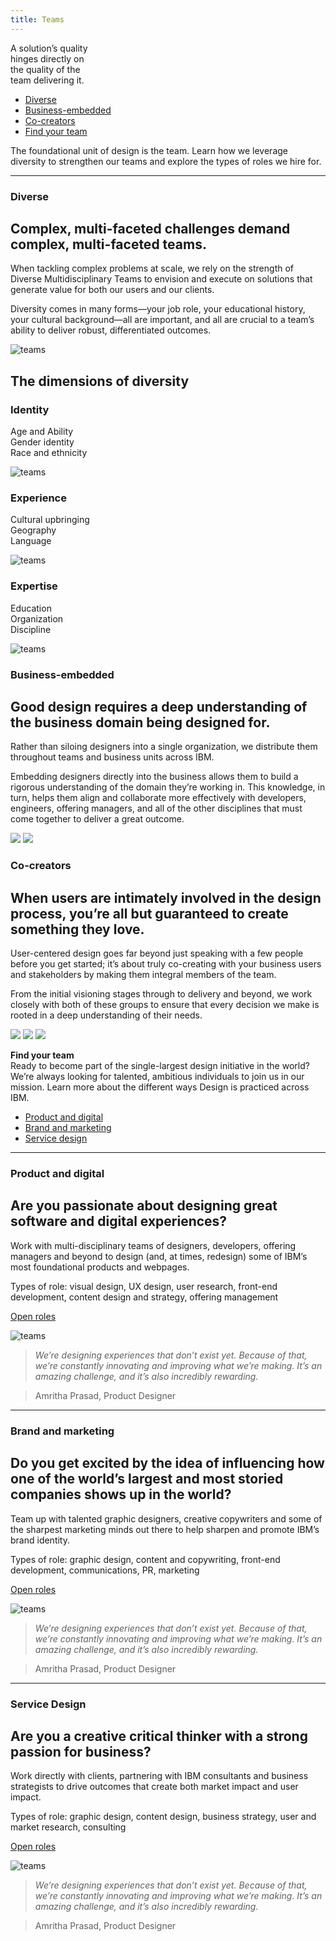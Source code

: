 ```yaml
---
title: Teams
---
```


<title-block>

A solution’s quality<br>hinges directly on<br>
<span>the quality of the<br>team delivering it.</span>

<anchor-links>

- [Diverse](#diverse)
- [Business-embedded](#business-embeddedg)
- [Co-creators](#co-creators)
- [Find your team](#find-your-team)

</anchor-links>

</title-block>

<grid background="gray-10">
<column lg="8">

<p size="xl">The foundational unit of design is the
team. Learn how we leverage diversity
to strengthen our teams and explore
the types of roles we hire for.</p>

<icon name="ArrowDown32"></icon>

</column>
</grid>
<grid background="gray-10">
<column lg="16">

<hr>

</column>
<column lg="4">

### Diverse

</column>
<column lg="8">

## Complex, multi-faceted challenges demand complex, multi-faceted teams.

When tackling complex problems at scale, we rely on the strength of Diverse Multidisciplinary Teams to envision and execute on solutions that generate value for both our users and our clients.

Diversity comes in many forms—your job role, your educational history, your cultural background—all are important, and all are crucial to a team’s ability to deliver robust, differentiated outcomes.

</column>
<column lg="12" offset_lg="4">

![teams](images/Image_1.png)

</column>
</grid>
<grid background="gray-10">
<column lg="12" offset_lg="4">

## The dimensions of diversity

</column>
<column lg="4" offset_lg="4" border="true">

### Identity

Age and Ability  
Gender identity  
Race and ethnicity

![teams](images/user.svg)

</column>
<column lg="4" border="true">

### Experience

Cultural upbringing  
Geography  
Language

![teams](images/globe.svg)

</column>
<column lg="4" border="true">

### Expertise

Education  
Organization  
Discipline

![teams](images/education.svg)

</column>
</grid>
<grid background="gray-10">
<column lg="4">

### Business-embedded

</column>
<column lg="8">

## Good design requires a deep understanding of the business domain being designed for.

Rather than siloing designers into a single organization, we distribute them throughout teams and business units across IBM.

Embedding designers directly into the business allows them to build a rigorous understanding of the domain they’re working in. This knowledge, in turn, helps them align and collaborate more effectively with developers, engineers, offering managers, and all of the other disciplines that must come together to deliver a great outcome.

</column>
<column lg="8" offset_lg="4">

<img src="https://via.placeholder.com/800x500.png/e7e7e7/e7e7e7">

</column>
<column lg="4">

<img src="https://via.placeholder.com/800x450.png/e7e7e7/e7e7e7">

</column>
</grid>
<grid background="gray-10">
<column lg="4">

### Co-creators

</column>
<column lg="8">

## When users are intimately involved in the design process, you’re all but guaranteed to create something they love.

User-centered design goes far beyond just speaking with a few people before you get started; it’s about truly co-creating with your business users and stakeholders by making them integral members of the team.

From the initial visioning stages through to delivery and beyond, we work closely with both of these groups to ensure that every decision we make is rooted in a deep understanding of their needs.

</column>
<column lg="4" offset_lg="4">

<img src="https://via.placeholder.com/800.png/e7e7e7/e7e7e7">

</column>
<column lg="4">

<img src="https://via.placeholder.com/800.png/e7e7e7/e7e7e7">

</column>
<column lg="4">

<img src="https://via.placeholder.com/800.png/e7e7e7/e7e7e7">

</column>
</grid>
<grid background="gray-100">
<column lg="7">

<p size="xl"><strong>Find your team</strong><br>Ready to become part of the single-largest design initiative in the world?
We’re always looking for talented, ambitious individuals to join us in our mission. Learn more about the different ways Design is practiced across IBM.</p>

</column>

<column offset_lg="5" lg="4">

<anchor-links>

- [Product and digital](#product-and-digital)
- [Brand and marketing](#brand-and-marketing)
- [Service design](#service-design)

</anchor-links>

</column>
</grid>
<grid background="gray-100">
<column lg="16">

<hr>

</column>
<column lg="4">

### Product and digital

</column>
<column lg="8">

## Are you passionate about designing great software and digital experiences?

Work with multi-disciplinary teams of designers, developers, offering managers and beyond to design (and, at times, redesign) some of IBM’s most foundational products and webpages.

Types of role: visual design, UX design, user research, front-end development, content design and strategy, offering management

<p><a href=#><span>Open roles</span> <icon color="blue" name="ArrowUpRight20" inline="true"></icon></a></p>

</column>
<column lg="8" offset_lg="4">

![teams](images/Image_5.png)

</column>
<column lg="3">

> _We’re designing experiences that don’t exist yet. Because of that, we’re constantly innovating and improving what we’re making. It’s an amazing challenge, and it’s also incredibly rewarding._

> Amritha Prasad, Product Designer

</column>
</grid>
<grid background="gray-100">
<column lg="16">

<hr>

</column>
<column lg="4">

### Brand and marketing

</column>
<column lg="8">

## Do you get excited by the idea of influencing how one of the world’s largest and most storied companies shows up in the world?

Team up with talented graphic designers, creative copywriters and some of the sharpest marketing minds out there to help sharpen and promote IBM’s brand identity.

Types of role: graphic design, content and copywriting, front-end development, communications, PR, marketing

<p><a href=#><span>Open roles</span> <icon color="blue" name="ArrowUpRight20" inline="true"></icon></a></p>

</column>
<column lg="8" offset_lg="4">

![teams](images/Image_6.png)

</column>
<column lg="3">

> _We’re designing experiences that don’t exist yet. Because of that, we’re constantly innovating and improving what we’re making. It’s an amazing challenge, and it’s also incredibly rewarding._

> Amritha Prasad, Product Designer

</column>
</grid>
<grid background="gray-100">
<column lg="16">

<hr>

</column>
<column lg="4">

### Service Design

</column>
<column lg="8">

## Are you a creative critical thinker with a strong passion for business?

Work directly with clients, partnering with IBM consultants and business strategists to drive outcomes that create both market impact and user impact.

Types of role: graphic design, content design, business strategy, user and market research, consulting

<p><a href=#><span>Open roles</span> <icon color="blue" name="ArrowUpRight20" inline="true"></icon></a></p>

</column>
<column lg="8" offset_lg="4">

![teams](images/Image_7.png)

</column>
<column lg="3">

> _We’re designing experiences that don’t exist yet. Because of that, we’re constantly innovating and improving what we’re making. It’s an amazing challenge, and it’s also incredibly rewarding._

> Amritha Prasad, Product Designer

</column>
</grid>
